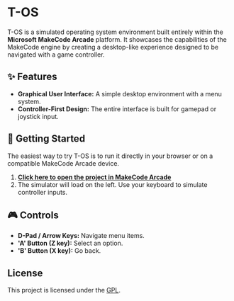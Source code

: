 # T-OS

T-OS is a simulated operating system environment built entirely within the **Microsoft MakeCode Arcade** platform. It showcases the capabilities of the MakeCode engine by creating a desktop-like experience designed to be navigated with a game controller.

## ✨ Features

*   **Graphical User Interface:** A simple desktop environment with a menu system.
*   **Controller-First Design:** The entire interface is built for gamepad or joystick input.

## 🚀 Getting Started

The easiest way to try T-OS is to run it directly in your browser or on a compatible MakeCode Arcade device.

1.  **[Click here to open the project in MakeCode Arcade]()**
2.  The simulator will load on the left. Use your keyboard to simulate controller inputs.

## 🎮 Controls

*   **D-Pad / Arrow Keys:** Navigate menu items.
*   **'A' Button (Z key):** Select an option.
*   **'B' Button (X key):** Go back.

## License

This project is licensed under the [GPL](https://www.gnu.org/licenses/gpl.html).
